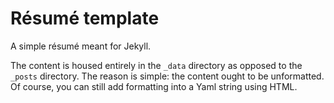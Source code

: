 # Résumé template
A simple résumé meant for Jekyll.

The content is housed entirely in the `_data` directory as opposed to the `_posts` directory. The reason is simple: the content ought to be unformatted. Of course, you can still add formatting into a Yaml string using HTML.
